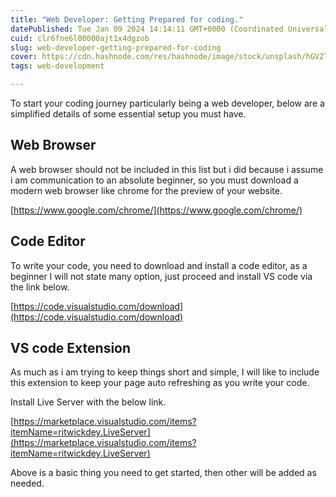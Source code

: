 ```yaml
---
title: "Web Developer: Getting Prepared for coding."
datePublished: Tue Jan 09 2024 14:14:11 GMT+0000 (Coordinated Universal Time)
cuid: clr6fne6l00000ajt1x4dgzob
slug: web-developer-getting-prepared-for-coding
cover: https://cdn.hashnode.com/res/hashnode/image/stock/unsplash/hGV2TfOh0ns/upload/aa9c8a2e48945f07a00ac452159adb49.png
tags: web-development

---
```


To start your coding journey particularly being a web developer, below are a simplified details of some essential setup you must have.

## Web Browser

A web browser should not be included in this list but i did because i assume i am communication to an absolute beginner, so you must download a modern web browser like chrome for the preview of your website.

[https://www.google.com/chrome/](https://www.google.com/chrome/)

## Code Editor

To write your code, you need to download and install a code editor, as a beginner I will not state many option, just proceed and install VS code via the link below.

[https://code.visualstudio.com/download](https://code.visualstudio.com/download)

## VS code Extension

As much as i am trying to keep things short and simple, I will like to include this extension to keep your page auto refreshing as you write your code.

Install Live Server with the below link.

[https://marketplace.visualstudio.com/items?itemName=ritwickdey.LiveServer](https://marketplace.visualstudio.com/items?itemName=ritwickdey.LiveServer)

Above is a basic thing you need to get started, then other will be added as needed.